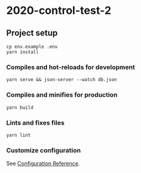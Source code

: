 # 2020-control-test-2

## Project setup
```
cp env.example .env
yarn install
```

### Compiles and hot-reloads for development
```
yarn serve && json-server --watch db.json
```

### Compiles and minifies for production
```
yarn build
```

### Lints and fixes files
```
yarn lint
```

### Customize configuration
See [Configuration Reference](https://cli.vuejs.org/config/).
